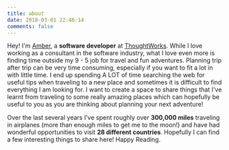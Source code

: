 ```yaml
---
title: about
date: 2018-03-01 22:46:14
comments: false
---
```


<p>
  Hey! I'm <a href="https://twitter.com/amber_ht" target="_blank">Amber</a>, a <b>software developer</b> at <a href="http://thoughtworks.com" target="_blank">ThoughtWorks</a>. While I love working as a consultant in the software industry, what I love even more is finding time outside my 9 - 5 job for travel and fun adventures. Planning trip after trip can be very time consuming, especially if you want to fit a lot in with little time. I end up spending A LOT of time searching the web for useful tips when traveling to a new place and sometimes it is difficult to find everything I am looking for. I want to create a space to share things that I've learnt from traveling to some really amazing places which can hopefully be useful to you as you are thinking about planning your next adventure!
</p>

<p>
  Over the last several years I've spent roughly over <b>300,000 miles</b> traveling in airplanes (more than enough miles to get me to the moon!) and have had wonderful opportunities to visit <b>28 different countries</b>. Hopefully I can find a few interesting things to share here! Happy Reading.
</p>
